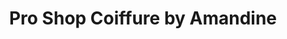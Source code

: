 ---
title: "Pro Shop Coiffure by Amandine"
url: /mouans-sartoux/pro-shop-coiffure-by-amandine/
shop: coiffeur
---